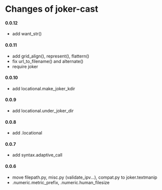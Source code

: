 Changes of joker-cast
=====================

#### 0.0.12
* add want_str()

#### 0.0.11
* add grid_align(), represent(), flattern()
* fix url_to_filename() and alternate()
* require joker

#### 0.0.10
* add locational.make_joker_kdir


#### 0.0.9
* add locational.under_joker_dir


#### 0.0.8
* add .locational


#### 0.0.7
* add syntax.adaptive_call


#### 0.0.6
* move filepath.py, misc.py (validate_ipv...), compat.py to joker.textmanip
* .numeric.metric_prefix, .numeric.human_filesize
